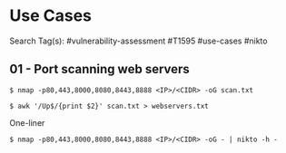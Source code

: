 # Use Cases

Search Tag(s): #vulnerability-assessment #T1595 #use-cases #nikto

## 01 - Port scanning web servers

```
$ nmap -p80,443,8000,8080,8443,8888 <IP>/<CIDR> -oG scan.txt

$ awk '/Up$/{print $2}' scan.txt > webservers.txt
```

One-liner

```
$ nmap -p80,443,8000,8080,8443,8888 <IP>/<CIDR> -oG - | nikto -h -
```